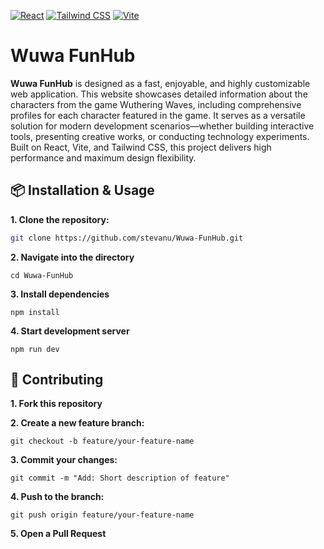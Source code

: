 
[![React](https://img.shields.io/badge/React-18.2.0-blue?logo=react&logoColor=white)](https://react.dev/)
[![Tailwind CSS](https://img.shields.io/badge/Tailwind%20CSS-3.4.0-38B2AC?logo=tailwindcss&logoColor=white)](https://tailwindcss.com/)
[![Vite](https://img.shields.io/badge/Vite-5.0-646CFF?logo=vite&logoColor=FFD62E)](https://vitejs.dev/)


# Wuwa FunHub

**Wuwa FunHub**  is designed as a fast, enjoyable, and highly customizable web application. This website showcases detailed information about the characters from the game Wuthering Waves, including comprehensive profiles for each character featured in the game. It serves as a versatile solution for modern development scenarios—whether building interactive tools, presenting creative works, or conducting technology experiments. Built on React, Vite, and Tailwind CSS, this project delivers high performance and maximum design flexibility.


## 📦 Installation & Usage

**1. Clone the repository:**
```bash
git clone https://github.com/stevanu/Wuwa-FunHub.git
```

**2. Navigate into the directory**

```
cd Wuwa-FunHub
```

**3. Install dependencies**

```
npm install
```

**4. Start development server**

```
npm run dev
```

## 🤝 Contributing
**1. Fork this repository**

**2. Create a new feature branch:**
```
git checkout -b feature/your-feature-name
```
**3. Commit your changes:**
```
git commit -m "Add: Short description of feature"
```
**4. Push to the branch:**
```
git push origin feature/your-feature-name
```
**5. Open a Pull Request**



